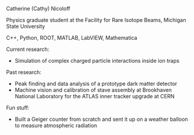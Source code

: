 Catherine (Cathy) Nicoloff

Physics graduate student at the Facility for Rare Isotope Beams, Michigan State University

C++, Python, ROOT, MATLAB, LabVIEW, Mathematica

Current research:
- Simulation of complex charged particle interactions inside ion traps

Past research:
- Peak finding and data analysis of a prototype dark matter detector
- Machine vision and calibration of stave assembly at Brookhaven National Laboratory for the ATLAS inner tracker upgrade at CERN 

Fun stuff:
- Built a Geiger counter from scratch and sent it up on a weather balloon to measure atmospheric radiation

<!---
cnicoloff/cnicoloff is a ✨ special ✨ repository because its `README.md` (this file) appears on your GitHub profile.
You can click the Preview link to take a look at your changes.
--->
